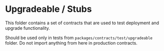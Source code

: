 # Upgradeable / Stubs

This folder contains a set of contracts that are used to test deployment and upgrade functionality.

Should be used only in tests from `packages/contracts/test/upgradeable` folder. Do not import anything from here in production contracts.